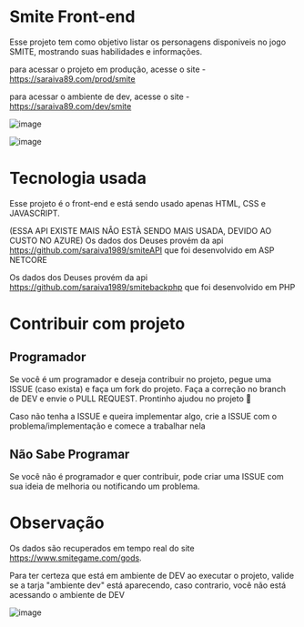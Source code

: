 # Smite Front-end

Esse projeto tem como objetivo listar os personagens disponiveis no jogo SMITE, mostrando suas habilidades e informações.

para acessar o projeto em produção, acesse o site - https://saraiva89.com/prod/smite

para acessar o ambiente de dev, acesse o site - https://saraiva89.com/dev/smite

![image](https://user-images.githubusercontent.com/40599423/143307552-a8fe4c59-b1bb-46cf-87e6-943647266c7c.png)

![image](https://user-images.githubusercontent.com/40599423/143308656-eb3e33d4-6f61-46f8-a84e-408e47c8c8af.png)




# Tecnologia usada

Esse projeto é o front-end e está sendo usado apenas HTML, CSS e JAVASCRIPT.

(ESSA API EXISTE MAIS NÂO ESTÀ SENDO MAIS USADA, DEVIDO AO CUSTO NO AZURE) Os dados dos Deuses provém da api https://github.com/saraiva1989/smiteAPI que foi desenvolvido em ASP NETCORE

Os dados dos Deuses provém da api https://github.com/saraiva1989/smitebackphp que foi desenvolvido em PHP

# Contribuir com projeto

## Programador

Se você é um programador e deseja contribuir no projeto, pegue uma ISSUE (caso exista) e faça um fork do projeto.
Faça a correção no branch de DEV e envie o PULL REQUEST.
Prontinho ajudou no projeto 🦖

Caso não tenha a ISSUE e queira implementar algo, crie a ISSUE com o problema/implementação e comece a trabalhar nela

## Não Sabe Programar

Se você não é programador e quer contribuir, pode criar uma ISSUE com sua ideia de melhoria ou notificando um problema.

# Observação
Os dados são recuperados em tempo real do site https://www.smitegame.com/gods. 

Para ter certeza que está em ambiente de DEV ao executar o projeto, valide se a tarja "ambiente dev" está aparecendo, caso contrario, você não está acessando o ambiente de DEV

![image](https://user-images.githubusercontent.com/40599423/143308558-9c86e278-5231-4150-a84a-bde682f243ef.png)

